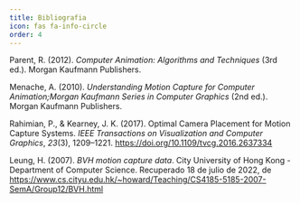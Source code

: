 ```yaml
---
title: Bibliografia
icon: fas fa-info-circle
order: 4
---
```


Parent, R. (2012). _Computer Animation: Algorithms and Techniques_ (3rd ed.). Morgan Kaufmann Publishers.

Menache, A. (2010). _Understanding Motion Capture for Computer Animation;Morgan Kaufmann Series in Computer Graphics_ (2nd ed.). Morgan Kaufmann Publishers.

Rahimian, P., & Kearney, J. K. (2017). Optimal Camera Placement for Motion Capture Systems. _IEEE Transactions on Visualization and Computer Graphics_, _23_(3), 1209–1221. https://doi.org/10.1109/tvcg.2016.2637334

Leung, H. (2007). _BVH motion capture data_. City University of Hong Kong - Department of Computer Science. Recuperado 18 de julio de 2022, de https://www.cs.cityu.edu.hk/~howard/Teaching/CS4185-5185-2007-SemA/Group12/BVH.html
